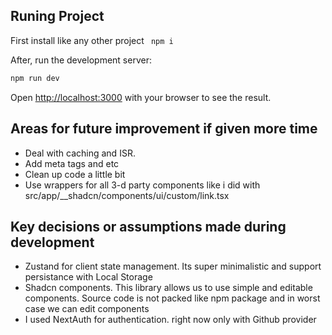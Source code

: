 ## Runing Project

First install like any other project
` npm i`

After, run the development server:

```bash
npm run dev
```

Open [http://localhost:3000](http://localhost:3000) with your browser to see the result.

## Areas for future improvement if given more time

- Deal with caching and ISR.
- Add meta tags and etc
- Clean up code a little bit
- Use wrappers for all 3-d party components like i did with src/app/\_\_shadcn/components/ui/custom/link.tsx

## Key decisions or assumptions made during development

- Zustand for client state management. Its super minimalistic and support persistance with Local Storage
- Shadcn components. This library allows us to use simple and editable components. Source code is not packed like npm package and in worst case we can edit components
- I used NextAuth for authentication. right now only with Github provider
